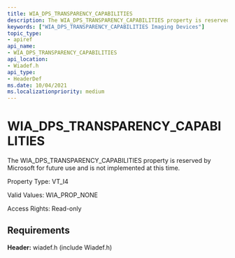 ```yaml
---
title: WIA_DPS_TRANSPARENCY_CAPABILITIES
description: The WIA_DPS_TRANSPARENCY_CAPABILITIES property is reserved by Microsoft for future use and is not implemented at this time.
keywords: ["WIA_DPS_TRANSPARENCY_CAPABILITIES Imaging Devices"]
topic_type:
- apiref
api_name:
- WIA_DPS_TRANSPARENCY_CAPABILITIES
api_location:
- Wiadef.h
api_type:
- HeaderDef
ms.date: 10/04/2021
ms.localizationpriority: medium
---
```


# WIA_DPS_TRANSPARENCY_CAPABILITIES

The WIA_DPS_TRANSPARENCY_CAPABILITIES property is reserved by Microsoft for future use and is not implemented at this time.

Property Type: VT_I4

Valid Values: WIA_PROP_NONE

Access Rights: Read-only

## Requirements

**Header:** wiadef.h (include Wiadef.h)
